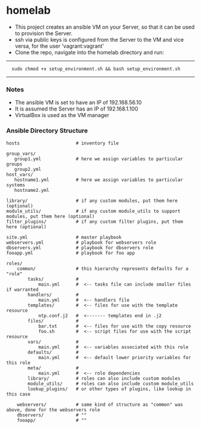 # homelab
* This project creates an ansible VM on your Server, so that it can be used to provision the Server.
* ssh via public keys is configured from the Server to the VM and vice versa, for the user 'vagrant:vagrant'
* Clone the repo, navigate into the homelab directory and run:
----
      sudo chmod +x setup_environment.sh && bash setup_environment.sh
----

### Notes
- The ansible VM is set to have an IP of 192.168.56.10
- It is assumed the Server has an IP of 192.168.1.100
- VirtualBox is used as the VM manager

### Ansible Directory Structure
```
hosts                     # inventory file

group_vars/
   group1.yml             # here we assign variables to particular groups
   group2.yml
host_vars/
   hostname1.yml          # here we assign variables to particular systems
   hostname2.yml

library/                  # if any custom modules, put them here (optional)
module_utils/             # if any custom module_utils to support modules, put them here (optional)
filter_plugins/           # if any custom filter plugins, put them here (optional)

site.yml                  # master playbook
webservers.yml            # playbook for webservers role
dbservers.yml             # playbook for dbservers role
fooapp.yml                # playbook for foo app

roles/
    common/               # this hierarchy represents defaults for a "role"
        tasks/            #
            main.yml      #  <-- tasks file can include smaller files if warranted
        handlers/         #
            main.yml      #  <-- handlers file
        templates/        #  <-- files for use with the template resource
            ntp.conf.j2   #  <------- templates end in .j2
        files/            #
            bar.txt       #  <-- files for use with the copy resource
            foo.sh        #  <-- script files for use with the script resource
        vars/             #
            main.yml      #  <-- variables associated with this role
        defaults/         #
            main.yml      #  <-- default lower priority variables for this role
        meta/             #
            main.yml      #  <-- role dependencies
        library/          # roles can also include custom modules
        module_utils/     # roles can also include custom module_utils
        lookup_plugins/   # or other types of plugins, like lookup in this case

    webservers/           # same kind of structure as "common" was above, done for the webservers role
    dbservers/            # ""
    fooapp/               # ""
```
